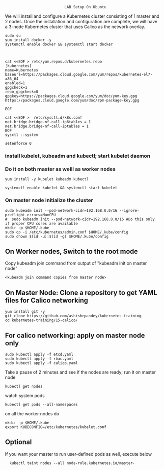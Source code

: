 

                               LAB Setup On Ubuntu

We will install and configure a Kubernetes cluster consisting of 1 master and 2 nodes. Once the installation and configuration are complete, we will have a 3-node Kubernetes cluster that uses Calico as the network overlay.

    sudo su
    yum install docker -y 
    systemctl enable docker && systemctl start docker



    cat <<EOF > /etc/yum.repos.d/kubernetes.repo
    [kubernetes]
    name=Kubernetes
    baseurl=https://packages.cloud.google.com/yum/repos/kubernetes-el7-x86_64
    enabled=1
    gpgcheck=1
    repo_gpgcheck=0
    gpgkey=https://packages.cloud.google.com/yum/doc/yum-key.gpg https://packages.cloud.google.com/yum/doc/rpm-package-key.gpg

    EOF

    cat <<EOF >  /etc/sysctl.d/k8s.conf
    net.bridge.bridge-nf-call-ip6tables = 1
    net.bridge.bridge-nf-call-iptables = 1
    EOF
    sysctl --system

    setenforce 0

### install kubelet, kubeadm and kubectl; start kubelet daemon
### Do it on both master as welll as worker nodes

    yum install -y kubelet kubeadm kubectl

    systemctl enable kubelet && systemctl start kubelet

### On master node  initialize the cluster

    sudo kubeadm init --pod-network-cidr=192.168.0.0/16 --ignore-preflight-errors=NumCPU
    #  sudo kubeadm init --pod-network-cidr=192.168.0.0/16 #Do this only if proper CPU cores are available
    mkdir -p $HOME/.kube
    sudo cp -i /etc/kubernetes/admin.conf $HOME/.kube/config
    sudo chown $(id -u):$(id -g) $HOME/.kube/config


## On Worker nodes, Switch to the root mode
Copy kubeadm join command from output of "kubeadm init on master node"

    <kubeadm join command copies from master node>

## On Master Node: Clone a repository to get YAML files for Calico networking

    yum install git -y
    git clone https://github.com/ashishrpandey/kubernetes-training
    cd kubernetes-training/15-calico/


## For calico networking: apply on master node only

    sudo kubectl apply -f etcd.yaml
    sudo kubectl apply -f rbac.yaml
    sudo kubectl apply -f calico.yaml


Take a pause of 2 minutes and see if the nodes are ready; run it on master node

    kubectl get nodes

watch system pods

    kubectl get pods --all-namespaces


on all the worker nodes do

    mkdir -p $HOME/.kube
    export KUBECONFIG=/etc/kubernetes/kubelet.conf

## Optional
If you want your master to run user-defined pods as well, execute below

      kubectl taint nodes --all node-role.kubernetes.io/master-
